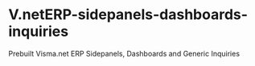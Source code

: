 # V.netERP-sidepanels-dashboards-inquiries
Prebuilt Visma.net ERP Sidepanels, Dashboards and Generic Inquiries
